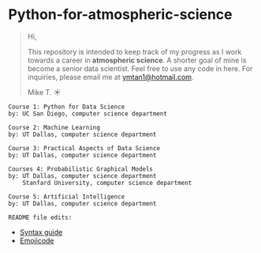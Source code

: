# Python-for-atmospheric-science

>Hi,
>
>This repository is intended to keep track of my progress as I work towards a career in **atmospheric science**. 
>A shorter goal of mine is become a senior data scientist.
>Feel free to use any code in here. For inquiries, please email me at ymtan1@hotmail.com.
>
>Mike T. :sunny:

```
Course 1: Python for Data Science
by: UC San Diego, computer science department
```
```
Course 2: Machine Learning
by: UT Dallas, computer science department
```
```
Course 3: Practical Aspects of Data Science
by: UT Dallas, computer science department
```
```
Courses 4: Probabilistic Graphical Models
by: UT Dallas, computer science department
    Stanfard University, computer science department
```
```
Course 5: Artificial Intelligence
by: UT Dallas, computer science department
```

`README file edits:`
- [Syntax guide](https://help.github.com/articles/basic-writing-and-formatting-syntax)
- [Emojicode](https://www.webfx.com/tools/emoji-cheat-sheet/)
